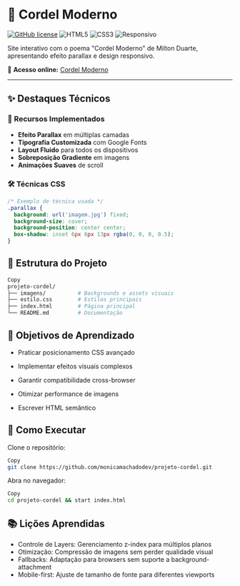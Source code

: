 # 📜 Cordel Moderno 

[![GitHub license](https://img.shields.io/badge/License-MIT-green)](https://github.com/monicamachadodev/projeto-cordel/blob/main/LICENSE)
![HTML5](https://img.shields.io/badge/HTML5-E34F26?logo=html5&logoColor=white)
![CSS3](https://img.shields.io/badge/CSS3-1572B6?logo=css3&logoColor=white)
![Responsivo](https://img.shields.io/badge/Responsivo-Yes-9cf)

Site interativo com o poema "Cordel Moderno" de Milton Duarte, apresentando efeito parallax e design responsivo.

🔗 **Acesso online:** [Cordel Moderno](https://monicamachadodev.github.io/projeto-cordel/)

---

## ✨ Destaques Técnicos

### 🌟 Recursos Implementados
- **Efeito Parallax** em múltiplas camadas
- **Tipografia Customizada** com Google Fonts
- **Layout Fluido** para todos os dispositivos
- **Sobreposição Gradiente** em imagens
- **Animações Suaves** de scroll

### 🛠️ Técnicas CSS
```css
/* Exemplo de técnica usada */
.parallax {
  background: url('imagem.jpg') fixed;
  background-size: cover;
  background-position: center center;
  box-shadow: inset 6px 6px 13px rgba(0, 0, 0, 0.5);
}
```
## 🧩 Estrutura do Projeto
```bash
Copy
projeto-cordel/
├── imagens/          # Backgrounds e assets visuais
├── estilo.css        # Estilos principais
├── index.html        # Página principal
└── README.md         # Documentação
```
## 🎯 Objetivos de Aprendizado
- Praticar posicionamento CSS avançado

- Implementar efeitos visuais complexos

- Garantir compatibilidade cross-browser

- Otimizar performance de imagens

- Escrever HTML semântico

## 🚀 Como Executar
Clone o repositório:

```bash
Copy
git clone https://github.com/monicamachadodev/projeto-cordel.git
```
Abra no navegador:

```bash
Copy
cd projeto-cordel && start index.html
```
## 📚 Lições Aprendidas
- Controle de Layers: Gerenciamento z-index para múltiplos planos
- Otimização: Compressão de imagens sem perder qualidade visual
- Fallbacks: Adaptação para browsers sem suporte a background-attachment
- Mobile-first: Ajuste de tamanho de fonte para diferentes viewports
